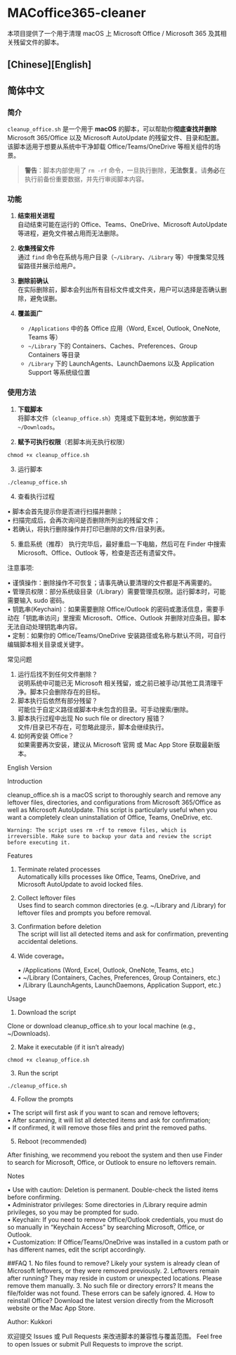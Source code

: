 # MACoffice365-cleaner

本项目提供了一个用于清理 macOS 上 Microsoft Office / Microsoft 365 及其相关残留文件的脚本。

[Chinese][English]
---

## 简体中文

### 简介

`cleanup_office.sh` 是一个用于 **macOS** 的脚本，可以帮助你**彻底查找并删除** Microsoft 365/Office 以及 Microsoft AutoUpdate 的残留文件、目录和配置。  
该脚本适用于想要从系统中干净卸载 Office/Teams/OneDrive 等相关组件的场景。

> **警告**：脚本内部使用了 `rm -rf` 命令，一旦执行删除，**无法恢复**。请**务必**在执行前备份重要数据，并先行审阅脚本内容。

### 功能

1. **结束相关进程**  
   自动结束可能在运行的 Office、Teams、OneDrive、Microsoft AutoUpdate 等进程，避免文件被占用而无法删除。  

2. **收集残留文件**  
   通过 `find` 命令在系统与用户目录（`~/Library`、`/Library` 等）中搜集常见残留路径并展示给用户。  

3. **删除前确认**  
   在实际删除前，脚本会列出所有目标文件或文件夹，用户可以选择是否确认删除，避免误删。  

4. **覆盖面广**  
   - `/Applications` 中的各 Office 应用（Word, Excel, Outlook, OneNote, Teams 等）  
   - `~/Library` 下的 Containers、Caches、Preferences、Group Containers 等目录  
   - `/Library` 下的 LaunchAgents、LaunchDaemons 以及 Application Support 等系统级位置  

### 使用方法

1. **下载脚本**  
   将脚本文件（`cleanup_office.sh`）克隆或下载到本地，例如放置于 `~/Downloads`。

2. **赋予可执行权限**（若脚本尚无执行权限）  

 `chmod +x cleanup_office.sh`

3.	运行脚本

`./cleanup_office.sh`


4.	查看执行过程
  
•	脚本会首先提示你是否进行扫描并删除；  
•	扫描完成后，会再次询问是否删除所列出的残留文件；  
•	若确认，将执行删除操作并打印已删除的文件/目录列表。 
  
5.	重启系统（推荐）
执行完毕后，最好重启一下电脑，然后可在 Finder 中搜索 Microsoft、Office、Outlook 等，检查是否还有遗留文件。

注意事项:  
  
•	谨慎操作：删除操作不可恢复；请事先确认要清理的文件都是不再需要的。  
•	管理员权限：部分系统级目录（/Library）需要管理员权限。运行脚本时，可能需要输入 sudo 密码。  
•	钥匙串(Keychain)：如果需要删除 Office/Outlook 的密码或激活信息，需要手动在「钥匙串访问」里搜索 Microsoft、Office、Outlook 并删除对应条目。脚本无法自动处理钥匙串内容。  
•	定制：如果你的 Office/Teams/OneDrive 安装路径或名称与默认不同，可自行编辑脚本相关目录或关键字。   

常见问题  

1.	运行后找不到任何文件删除？  
说明系统中可能已无 Microsoft 相关残留，或之前已被手动/其他工具清理干净。脚本只会删除存在的目标。  
2.	脚本执行后依然有部分残留？  
可能位于自定义路径或脚本中未包含的目录。可手动搜索/删除。  
3.	脚本执行过程中出现 No such file or directory 报错？  
文件/目录已不存在，可忽略此提示，脚本会继续执行。  
4.	如何再安装 Office？  
如果需要再次安装，建议从 Microsoft 官网 或 Mac App Store 获取最新版本。  

English Version

Introduction

cleanup_office.sh is a macOS script to thoroughly search and remove any leftover files, directories, and configurations from Microsoft 365/Office as well as Microsoft AutoUpdate.
This script is particularly useful when you want a completely clean uninstallation of Office, Teams, OneDrive, etc.

	Warning: The script uses rm -rf to remove files, which is irreversible. Make sure to backup your data and review the script before executing it.

Features  

1.	Terminate related processes  
Automatically kills processes like Office, Teams, OneDrive, and Microsoft AutoUpdate to avoid locked files.  
2.	Collect leftover files  
Uses find to search common directories (e.g. ~/Library and /Library) for leftover files and prompts you before removal.  
3.	Confirmation before deletion  
The script will list all detected items and ask for confirmation, preventing accidental deletions.  
4.	Wide coverage。  
  
	•	/Applications (Word, Excel, Outlook, OneNote, Teams, etc.)  
	•	~/Library (Containers, Caches, Preferences, Group Containers, etc.)  
	•	/Library (LaunchAgents, LaunchDaemons, Application Support, etc.)  

Usage  
  
1.	Download the script
  
Clone or download cleanup_office.sh to your local machine (e.g., ~/Downloads).  
  
2.	Make it executable (if it isn’t already)  
  

   `chmod +x cleanup_office.sh`


3.	Run the script

   `./cleanup_office.sh`

4.	Follow the prompts
  
•	The script will first ask if you want to scan and remove leftovers;  
•	After scanning, it will list all detected items and ask for confirmation;  
•	If confirmed, it will remove those files and print the removed paths.  
  
5.	Reboot (recommended)
     
After finishing, we recommend you reboot the system and then use Finder to search for Microsoft, Office, or Outlook to ensure no leftovers remain.

Notes  
  
•	Use with caution: Deletion is permanent. Double-check the listed items before confirming.  
•	Administrator privileges: Some directories in /Library require admin privileges, so you may be prompted for sudo.  
•	Keychain: If you need to remove Office/Outlook credentials, you must do so manually in “Keychain Access” by searching Microsoft, Office, or Outlook.  
•	Customization: If Office/Teams/OneDrive was installed in a custom path or has different names, edit the script accordingly.  


##FAQ
	1.	No files found to remove?
Likely your system is already clean of Microsoft leftovers, or they were removed previously.
	2.	Leftovers remain after running?
They may reside in custom or unexpected locations. Please remove them manually.
	3.	No such file or directory errors?
It means the file/folder was not found. These errors can be safely ignored.
	4.	How to reinstall Office?
Download the latest version directly from the Microsoft website or the Mac App Store.

Author: Kukkori

欢迎提交 Issues 或 Pull Requests 来改进脚本的兼容性与覆盖范围。
Feel free to open Issues or submit Pull Requests to improve the script.
